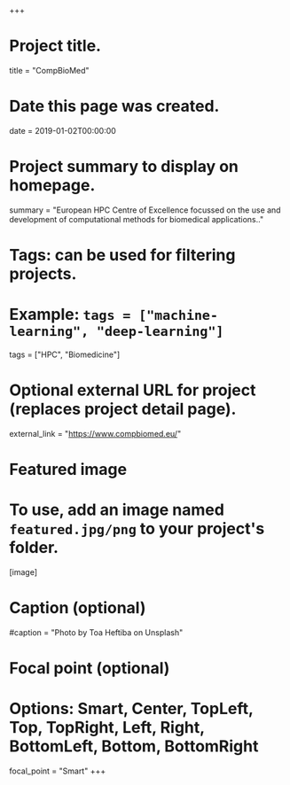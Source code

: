 +++
# Project title.
title = "CompBioMed"

# Date this page was created.
date = 2019-01-02T00:00:00

# Project summary to display on homepage.
summary = "European HPC Centre of Excellence focussed on the use and development of computational methods for biomedical applications.."

# Tags: can be used for filtering projects.
# Example: `tags = ["machine-learning", "deep-learning"]`
tags = ["HPC", "Biomedicine"]

# Optional external URL for project (replaces project detail page).
external_link = "https://www.compbiomed.eu/"

# Featured image
# To use, add an image named `featured.jpg/png` to your project's folder. 
[image]
  # Caption (optional)
  #caption = "Photo by Toa Heftiba on Unsplash"

  # Focal point (optional)
  # Options: Smart, Center, TopLeft, Top, TopRight, Left, Right, BottomLeft, Bottom, BottomRight
  focal_point = "Smart"
+++
